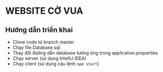 # WEBSITE CỜ VUA
## Hướng dẫn triển khai
- Clone code từ branch master
- Chạy file Database.sql
- Thay đổi đường dẫn database tương ứng trong application.properties
- Chạy server (sử dụng IntelliJ IDEA)
- Chạy client (sử dụng câu lệnh ```npm start```)
